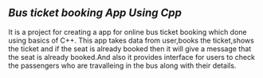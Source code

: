 ## ***Bus ticket booking App Using Cpp***

It is a project for creating a app for online bus ticket booking which done using basics of C++. This app takes data from user,books the ticket,shows the ticket and if the seat is already booked then it will give a message that the seat is already booked.And also it provides interface for users to check the passengers who are travalleing in the bus along with their details.
